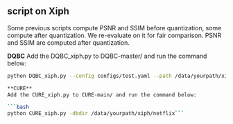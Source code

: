## script on Xiph
Some previous scripts compute PSNR and SSIM before quantization, some compute after quantization. We re-evaluate on it for fair comparison. PSNR and SSIM are computed after quantization.

**DQBC**
Add the DQBC_xiph.py to DQBC-master/ and run the command below:

```bash
python DQBC_xiph.py --config configs/test.yaml --path /data/yourpath/xiph/netflix --gpu_id 1

**CURE**
Add the CURE_xiph.py to CURE-main/ and run the command below:

```bash
python CURE_xiph.py -dbdir /data/yourpath/xiph/netflix```
